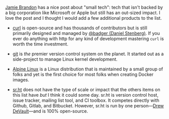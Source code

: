 [Jamie Brandon](https://scattered-thoughts.net/) has a nice post about "small tech": tech that isn't backed by a big corporation like Microsoft or Apple but still has an out-sized impact. I love the post and I thought I would add a few additional products to the list.

- [curl](https://curl.haxx.se/) is open-source and has thousands of contributors but is still primarily designed and managed by [@badger (Daniel Stenberg)](https://daniel.haxx.se/). If you ever do anything with http for any kind of development mastering `curl` is worth the time investment.

- [git](https://git-scm.com/) is _the_ premier version control system on the planet. It started out as a side-project to manage Linux kernel development.

- [Alpine Linux](https://www.alpinelinux.org/) is a Linux distribution that is maintained by a small group of folks and yet is the first choice for most folks when creating Docker images.

- [sr.ht](https://sr.ht/) does not have the type of scale or impact that the others items on this list have _but_ I think it could some day. sr.ht is version control host, issue tracker, mailing list tool, and CI toolbox. It competes directly with Github, Gitlab, and Bitbucket. However, sr.ht is run by one person—[Drew DeVault](https://drewdevault.com/)—and is 100% open-source.
